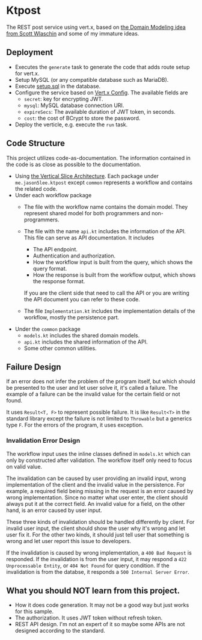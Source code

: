 # Ktpost

The REST post service using vert.x, based on [the Domain Modeling idea from Scott Wlaschin](https://pragprog.com/titles/swdddf/domain-modeling-made-functional/)
and some of my immature ideas.

## Deployment

* Executes the `generate` task to generate the code that adds route setup for vert.x.
* Setup MySQL (or any compatible database such as MariaDB).
* Execute [setup.sql](./setup.sql) in the database.
* Configure the service based on [Vert.x Config](https://vertx.io/docs/vertx-config/java/). The available fields are
  * `secret`: key for encrypting JWT.
  * `mysql`: MySQL database connection URI.
  * `expireSecs`: The available duration of JWT token, in seconds.
  * `cost`: the cost of BCrypt to store the password.
* Deploy the verticle, e.g. execute the `run` task.

## Code Structure

This project utilizes code-as-documentation. The information contained in the code is as close as possible to the documentation.

* Using [the Vertical Slice Architecture](https://jimmybogard.com/vertical-slice-architecture/). Each package under `me.jason5lee.ktpost`
  except `common` represents a workflow and contains the related code.
* Under each workflow package
    * The file with the workflow name contains the domain model. They represent shared model for both programmers and non-programmers.
    * The file with the name `api.kt` includes the information of the API. This file can serve as API documentation. It includes
      * The API endpoint.
      * Authentication and authorization.
      * How the workflow input is built from the query, which shows the query format.
      * How the response is built from the workflow output, which shows the response format.

      If you are the client side that need to call the API
      or you are writing the API document you can refer to these code.
    * The file `Implementation.kt` includes the implementation details of the workflow, mostly the persistence part.
* Under the `common` package
    * `models.kt` includes the shared domain models.
    * `api.kt` includes the shared information of the API.
    * Some other common utilities.

## Failure Design

If an error does not infer the problem of the program itself, but which should be presented to the user and
let user solve it, it's called a failure. The example of a failure can be the invalid value for the certain field or not found.

It uses `Result<T, F>` to represent possible failure. It is like `Result<T>` in the standard library
except the failure is not limited to `Throwable` but a generics type `F`.
For the errors of the program, it uses exception.

### Invalidation Error Design

The workflow input uses the inline classes defined in `models.kt` which can only by constructed
after validation. The workflow itself only need to focus on valid value.

The invalidation can be caused by user providing an invalid input, wrong implementation of the client
and the invalid value in the persistence.
For example, a required field being missing in the request is an error caused by wrong implementation.
Since no matter what user enter, the client should always put it at the correct field.
An invalid value for a field, on the other hand, is an error caused by user input.

These three kinds of invalidation should be handled differently by client.
For invalid user input, the client should show the user why it's wrong and let user fix it.
For the other two kinds, it should just tell user that something is wrong and let user report this issue to developers.

If the invalidation is caused by wrong implementation, a `400 Bad Request` is responded.
If the invalidation is from the user input, it may respond a `422 Unprocessable Entity`,
or `404 Not Found` for query condition.
If the invalidation is from the databse, it responds a `500 Internal Server Error`.

## What you should NOT learn from this project.

* How it does code generation. It may not be a good way but just works for this sample.
* The authorization. It uses JWT token without refresh token.
* REST API design. I'm not an expert of it so maybe some APIs are not designed according to the standard.
